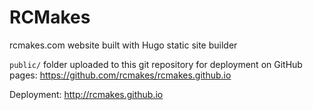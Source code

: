 # RCMakes

rcmakes.com website built with Hugo static site builder

`public/` folder uploaded to this git repository for deployment on GitHub pages: https://github.com/rcmakes/rcmakes.github.io

Deployment: http://rcmakes.github.io

